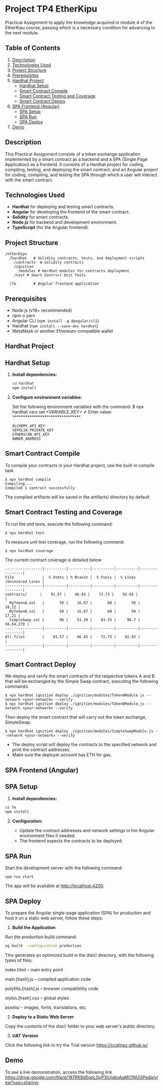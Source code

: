 # Project TP4 EtherKipu

Practical Assignment to apply the knowledge acquired in module 4 of the EtherKipu course, passing which is a necessary condition for advancing to the next module.

## Table of Contents
1. [Description](#description)
2. [Technologies Used](#technologies-used)
3. [Project Structure](#project-structure)
4. [Prerequisites](#prerequisites)
5. [Hardhat Project](#hardhat-project)
   - [Hardhat Setup](#hardhat-setup)
   - [Smart Contract Compile](#smart-contract-compile)
   - [Smart Contract Testing and Coverage](#smart-contract-testing-and-coverage)
   - [Smart Contract Deploy](#smart-contract-deploy)
6. [SPA Frontend (Angular)](#spa-frontend-angular)
   - [SPA Setup](#spa_setup)
   - [SPA Run](#spa-run)
   - [SPA Deploy](#spa-deploy)
7. [Demo](#demo)

## Description

This Practical Assignment consists of a token exchange application implemented by a smart contract as a backend and a SPA (Single Page Application) as a frontend.
It consists of a Hardhat project for coding, compiling, testing, and deploying the smart contract; and an Angular project for coding, compiling, and testing the SPA through which a user will interact with the smart contract.

## Technologies Used

- **Hardhat** for deploying and testing smart contracts.
- **Angular** for developing the frontend of the smart contract.
- **Solidity** for smart contracts.
- **Node.js** for backend and development environment.
- **TypeScript** (for the Angular frontend).

## Project Structure

```
/etherKipu
  /hardhat   # Solidity contracts, tests, and deployment scripts
    /contracts  # Solidity contracts
    /ignition
      /modules # Hardhat modules for contracts deployment
    /test # Smart Contrsct Unit Tests 

  /fe        # Angular frontend application
```

## Prerequisites

- Node.js (v18+ recommended)
- npm o yarn
- Angular CLI (`npm install -g @angular/cli`)
- Hardhat (`npm install --save-dev hardhat`)
- MetaMask or another Ethereum-compatible wallet

## Hardhat Project

## Hardhat Setup

1. **Install dependencies:**
   ```bash
   cd hardhat
   npm install
   ```

2. **Configure environment variables:**

   Set the following environment variables with the command:
   $ npx hardhat vars set <VARIABLE_KEY>
   ✔ Enter value: ********************************

   ```
   ALCHEMY_API_KEY
   SEPOLIA_PRIVATE_KEY
   ETHERSCAN_API_KEY
   OWNER_ADDRESS
   ```

## Smart Contract Compile
To compile your contracts in your Hardhat project, use the built-in compile task

   ```
   $ npx hardhat compile
   Compiling...
   Compiled 1 contract successfully
   ```
The compiled artifacts will be saved in the artifacts/ directory by default

## Smart Contract Testing and Coverage
To run the unit tests, execute the following command:

   ```
   $ npx hardhat test
   ```
To measure unit test coverage, run the following command:

   ```
   $ npx hardhat coverage
   ```

The current contract coverage is detailed below
  ```
-----------------|----------|----------|----------|----------|----------------|
File             |  % Stmts | % Branch |  % Funcs |  % Lines |Uncovered Lines |
-----------------|----------|----------|----------|----------|----------------|
  contracts/      |    91.57 |    46.43 |    72.73 |    92.93 |                |
    MyTokenA.sol   |       50 |    16.67 |       60 |       50 |          18,22 |
    MyTokenB.sol   |       50 |    16.67 |       60 |       50 |          17,21 |
    SimpleSwap.sol |       96 |    51.39 |    83.33 |     96.7 |      56,64,279 |
-----------------|----------|----------|----------|----------|----------------|
All files        |    91.57 |    46.43 |    72.73 |    92.93 |                |
-----------------|----------|----------|----------|----------|----------------|
   ```

## Smart Contract Deploy
We deploy and verify the smart contracts of the respective tokens A and B that will be exchanged by the Simple Swap contract, executing the following commands:

   ```
   $ npx hardhat ignition deploy ./ignition/modules/TokenAModule.js --network <your-network> --verify
   $ npx hardhat ignition deploy ./ignition/modules/TokenBModule.js --network <your-network> --verify
   ```

Then deploy the smart contract that will carry out the token exchange, SimpleSwap:

   ```
   $ npx hardhat ignition deploy ./ignition/modules/SimpleSwapModule.js --network <your-network> --verify
   ```

- The deploy script will deploy the contracts to the specified network and print the contract addresses.
- Make sure the deployer account has ETH for gas.

 ## SPA Frontend (Angular)

 ## SPA Setup

 1. **Install dependencies:**

   ```bash
   cd fe
   npm install
   ```

2. **Configuration:**

   - Update the contract addresses and network settings in the Angular environment files if needed.
   - The frontend expects the contracts to be deployed.

## SPA Run

Start the development server with the following command:

   ```
   npm run start
   ```
The app will be available at [http://localhost:4200](http://localhost:4200).

## SPA Deploy

To prepare the Angular single-page application (SPA) for production and host it on a static web server, follow these steps:

1. **Build the Application**

Run the production build command:

```bash
ng build --configuration production
```

This generates an optimized build in the dist/<project-name>/ directory, with the following types of files:

index.html – main entry point

main.[hash].js – compiled application code

polyfills.[hash].js – browser compatibility code

styles.[hash].css – global styles

assets/ – images, fonts, translations, etc.


2. **Deploy to a Static Web Server**

Copy the contents of the dist/<project-name>/ folder to your web server's public directory.

3. **UAT Version**

Click the following link to try the Trial version https://ccalinez.github.io/

## Demo
To see a live demonstration, access the following link https://drive.google.com/file/d/187RKBd5opLSpP3iUjqbyAaMO1MJGPedq/view?usp=sharing
